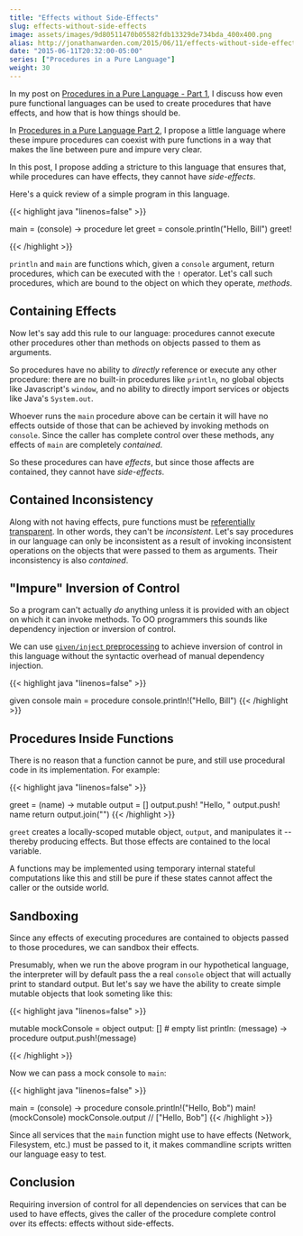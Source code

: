 ```yaml
---
title: "Effects without Side-Effects"
slug: effects-without-side-effects
image: assets/images/9d80511470b05582fdb13329de734bda_400x400.png
alias: http://jonathanwarden.com/2015/06/11/effects-without-side-effects/
date: "2015-06-11T20:32:00-05:00"
series: ["Procedures in a Pure Language"]
weight: 30
---
```


In my post on <a href="http://jonathanwarden.com/2015/05/28/procedures-in-a-pure-language/">Procedures in a Pure Language - Part 1</a>, I discuss how even pure functional languages can be used to create procedures that have effects, and how that is how things should be.

In <a href="http://jonathanwarden.com/?p=548">Procedures in a Pure Language Part 2</a>, I propose a little language where these impure procedures can coexist with pure functions in a way that makes the line between pure and impure very clear.

In this post, I propose adding a stricture to this language that ensures that, while procedures can have effects, they cannot have <em>side-effects</em>.

Here's a quick review of a simple program in this language.

{{< highlight java "linenos=false" >}}

main = (console) -> procedure
	let greet = console.println("Hello, Bill")
	greet!

{{< /highlight >}}


`println` and `main` are functions which, given a `console` argument, return procedures, which can be executed with the `!` operator.  Let's call such procedures, which are bound to the object on which they operate, <em>methods</em>.

## Containing Effects

Now let's say add this rule to our language: procedures cannot execute other procedures other than methods on objects passed to them as arguments.

So procedures have no ability to <em>directly</em> reference or execute any other procedure: there are no built-in procedures like `println`, no global objects like Javascript's `window`, and no ability to directly import services or objects like Java's `System.out`.

Whoever runs the `main` procedure above can be certain it will have no effects outside of those that can be achieved by invoking methods on `console`. Since the caller has complete control over these methods, any effects of `main` are completely <em>contained</em>.

So these procedures can have <em>effects</em>, but since those affects are contained, they cannot have <em>side-effects</em>.

## Contained Inconsistency

Along with not having effects, pure functions must be <a href="http://en.wikipedia.org/wiki/Referential_transparency_(computer_science)">referentially transparent</a>. In other words, they can't be <em>inconsistent</em>.  Let's say procedures in our language can only be inconsistent as a result of invoking inconsistent operations on the objects that were passed to them as arguments.  Their inconsistency is also <em>contained</em>.

## "Impure" Inversion of Control

So a program can't actually <em>do</em> anything unless it is provided with an object on which it can invoke methods.  To OO programmers this sounds like dependency injection or inversion of control.

We can use <a href="http://jonathanwarden.com/wp-admin/post.php?post=609&amp;action=edit">`given/inject` preprocessing</a> to achieve inversion of control in this language without the syntactic overhead of manual dependency injection.

{{< highlight java "linenos=false" >}}

given console
main = procedure
	console.println!("Hello, Bill")
{{< /highlight >}}

## Procedures Inside Functions

There is no reason that a function cannot be pure, and still use procedural code in its implementation.  For example:

{{< highlight java "linenos=false" >}}


greet = (name) ->
	mutable output = []
	output.push! "Hello, "
	output.push! name
	return output.join("")
{{< /highlight >}}

`greet` creates a locally-scoped mutable object, `output`, and manipulates it -- thereby producing effects. But those effects are contained to the local variable.

A functions may be implemented using temporary internal stateful computations like this and still be pure if these states cannot affect the caller or the outside world.

## Sandboxing

Since any effects of executing procedures are contained to objects passed to those procedures, we can sandbox their effects.

Presumably, when we run the above program in our hypothetical language, the interpreter will by default pass the a real `console` object that will actually print to standard output. But let's say we have the ability to create simple mutable objects that look someting like this:

{{< highlight java "linenos=false" >}}

mutable mockConsole = object
	output: [] # empty list
	println: (message) -> procedure
		output.push!(message)

{{< /highlight >}}

Now we can pass a mock console to `main`:

{{< highlight java "linenos=false" >}}

main = (console) -> procedure
	console.println!("Hello, Bob")
main!(mockConsole)
mockConsole.output // ["Hello, Bob"]
{{< /highlight >}}

Since all services that the `main` function might use to have effects (Network, Filesystem, etc.) must be passed to it, it makes commandline scripts written our language easy to test.

## Conclusion

Requiring inversion of control for all dependencies on services that can be used to have effects, gives the caller of the procedure complete control over its effects: effects without side-effects.
